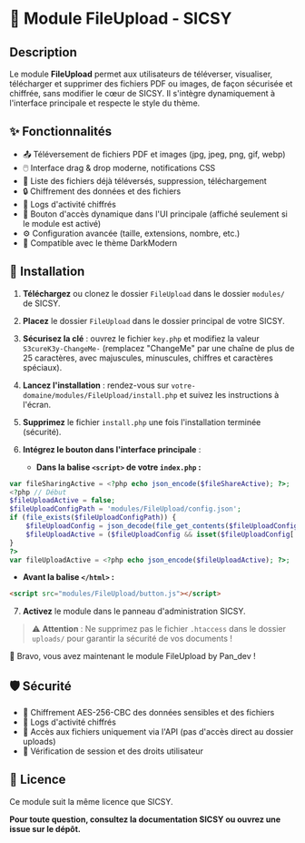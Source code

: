 # 📁 Module FileUpload - SICSY

## Description

Le module **FileUpload** permet aux utilisateurs de téléverser, visualiser, télécharger et supprimer des fichiers PDF ou images, de façon sécurisée et chiffrée, sans modifier le cœur de SICSY. Il s'intègre dynamiquement à l'interface principale et respecte le style du thème.

## ✨ Fonctionnalités

- 📤 Téléversement de fichiers PDF et images (jpg, jpeg, png, gif, webp)
- 🖱️ Interface drag & drop moderne, notifications CSS
- 📂 Liste des fichiers déjà téléversés, suppression, téléchargement
- 🔒 Chiffrement des données et des fichiers
- 📝 Logs d'activité chiffrés
- 🧩 Bouton d'accès dynamique dans l'UI principale (affiché seulement si le module est activé)
- ⚙️ Configuration avancée (taille, extensions, nombre, etc.)
- 🌙 Compatible avec le thème DarkModern

## 🚀 Installation

1. **Téléchargez** ou clonez le dossier `FileUpload` dans le dossier `modules/` de SICSY.
2. **Placez** le dossier `FileUpload` dans le dossier principal de votre SICSY.
3. **Sécurisez la clé** : ouvrez le fichier `key.php` et modifiez la valeur `S3cureK3y-ChangeMe-` (remplacez "ChangeMe" par une chaîne de plus de 25 caractères, avec majuscules, minuscules, chiffres et caractères spéciaux).
4. **Lancez l'installation** : rendez-vous sur `votre-domaine/modules/FileUpload/install.php` et suivez les instructions à l'écran.
5. **Supprimez** le fichier `install.php` une fois l'installation terminée (sécurité).
6. **Intégrez le bouton dans l'interface principale** :

   - **Dans la balise `<script>` de votre `index.php` :**

```php
var fileSharingActive = <?php echo json_encode($fileShareActive); ?>;
<?php // Début
$fileUploadActive = false;
$fileUploadConfigPath = 'modules/FileUpload/config.json';
if (file_exists($fileUploadConfigPath)) {
    $fileUploadConfig = json_decode(file_get_contents($fileUploadConfigPath), true);
    $fileUploadActive = ($fileUploadConfig && isset($fileUploadConfig['status']) && $fileUploadConfig['status'] === 'on');
}
?>
var fileUploadActive = <?php echo json_encode($fileUploadActive); ?>;
```

   - **Avant la balise `</html>` :**

```html
<script src="modules/FileUpload/button.js"></script>
```

7. **Activez** le module dans le panneau d'administration SICSY.

> ⚠️ **Attention** : Ne supprimez pas le fichier `.htaccess` dans le dossier `uploads/` pour garantir la sécurité de vos documents !

🎉 Bravo, vous avez maintenant le module FileUpload by Pan_dev !

## 🛡️ Sécurité

- 🔐 Chiffrement AES-256-CBC des données sensibles et des fichiers
- 📝 Logs d'activité chiffrés
- 🚫 Accès aux fichiers uniquement via l'API (pas d'accès direct au dossier uploads)
- 👤 Vérification de session et des droits utilisateur

## 📄 Licence

Ce module suit la même licence que SICSY.

**Pour toute question, consultez la documentation SICSY ou ouvrez une issue sur le dépôt.** 